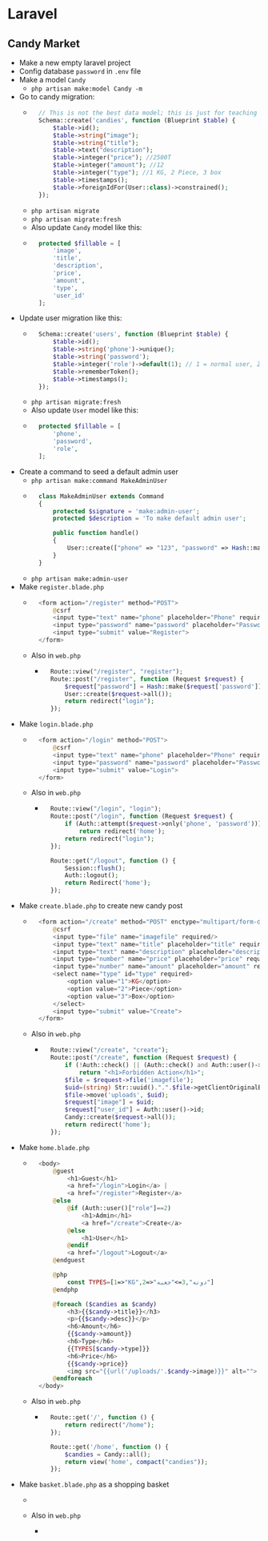 # Laravel
## Candy Market
- Make a new empty laravel project
- Config database `password` in `.env` file
- Make a model `Candy`
    - `php artisan make:model Candy -m`
- Go to candy migration:
    - ~~~php
        // This is not the best data model; this is just for teaching and learning
        Schema::create('candies', function (Blueprint $table) {
            $table->id();
            $table->string("image");
            $table->string("title");
            $table->text("description");
            $table->integer("price"); //2500T
            $table->integer("amount"); //12
            $table->integer("type"); //1 KG, 2 Piece, 3 box
            $table->timestamps();
            $table->foreignIdFor(User::class)->constrained();
        });
      ~~~
    - `php artisan migrate`
    - `php artisan migrate:fresh`
    - Also update `Candy` model like this:
    - ~~~php
        protected $fillable = [
            'image',
            'title',
            'description',
            'price',
            'amount',
            'type',
            'user_id'
        ];
      ~~~
- Update user migration like this:
    - ~~~php
        Schema::create('users', function (Blueprint $table) {
            $table->id();
            $table->string('phone')->unique();
            $table->string('password');
            $table->integer('role')->default(1); // 1 = normal user, 2 = admin
            $table->rememberToken();
            $table->timestamps();
        });
      ~~~
    - `php artisan migrate:fresh`
    - Also update `User` model like this:
    - ~~~php
        protected $fillable = [
            'phone',
            'password',
            'role',
        ];
      ~~~
- Create a command to seed a default admin user
    - `php artisan make:command MakeAdminUser`
    - ~~~php
        class MakeAdminUser extends Command
        {
            protected $signature = 'make:admin-user';
            protected $description = 'To make default admin user';

            public function handle()
            {
                User::create(["phone" => "123", "password" => Hash::make("123"), "role" => "2"]);
            }
        }
      ~~~
    - `php artisan make:admin-user`
- Make `register.blade.php`
    - ~~~php
        <form action="/register" method="POST">
            @csrf
            <input type="text" name="phone" placeholder="Phone" required/>
            <input type="password" name="password" placeholder="Password" required/>
            <input type="submit" value="Register">
        </form>
      ~~~
    - Also in `web.php`
        - ~~~php
            Route::view("/register", "register");
            Route::post("/register", function (Request $request) {
                $request["password"] = Hash::make($request['password']);
                User::create($request->all());
                return redirect("login");
            });
          ~~~
- Make `login.blade.php`
    - ~~~php
        <form action="/login" method="POST">
            @csrf
            <input type="text" name="phone" placeholder="Phone" required/>
            <input type="password" name="password" placeholder="Password" required/>
            <input type="submit" value="Login">
        </form>
      ~~~
    - Also in `web.php`
        - ~~~php
            Route::view("/login", "login");
            Route::post("/login", function (Request $request) {
                if (Auth::attempt($request->only('phone', 'password')))
                    return redirect('home');
                return redirect("login");
            });

            Route::get("/logout", function () {
                Session::flush();
                Auth::logout();
                return Redirect('home');
            });
          ~~~
- Make `create.blade.php` to create new candy post
    - ~~~php
        <form action="/create" method="POST" enctype="multipart/form-data">
            @csrf
            <input type="file" name="imagefile" required/>
            <input type="text" name="title" placeholder="title" required/>
            <input type="text" name="description" placeholder="description" required/>
            <input type="number" name="price" placeholder="price" required/>
            <input type="number" name="amount" placeholder="amount" required/>
            <select name="type" id="type" required>
                <option value="1">KG</option>
                <option value="2">Piece</option>
                <option value="3">Box</option>
            </select>
            <input type="submit" value="Create">
        </form>
      ~~~
    - Also in `web.php`
        - ~~~php
            Route::view("/create", "create");
            Route::post("/create", function (Request $request) {
                if (!Auth::check() || (Auth::check() and Auth::user()->role != 2))
                    return "<h1>Forbidden Action</h1>";
                $file = $request->file('imagefile');
                $uid=(string) Str::uuid().".".$file->getClientOriginalExtension();
                $file->move('uploads', $uid);
                $request["image"] = $uid;
                $request["user_id"] = Auth::user()->id;
                Candy::create($request->all());
                return redirect('home');
            });
          ~~~
- Make `home.blade.php`
    - ~~~php
        <body>
            @guest
                <h1>Guest</h1>
                <a href="/login">Login</a> | 
                <a href="/register">Register</a>
            @else
                @if (Auth::user()["role"]==2)
                    <h1>Admin</h1>
                    <a href="/create">Create</a>
                @else
                    <h1>User</h1>
                @endif
                <a href="/logout">Logout</a>
            @endguest

            @php
                const TYPES=[1=>"KG",2=>"دونه",3=>"جعبه"]   
            @endphp

            @foreach ($candies as $candy)
                <h3>{{$candy->title}}</h3>
                <p>{{$candy->desc}}</p>
                <h6>Amount</h6>
                {{$candy->amount}}
                <h6>Type</h6>
                {{TYPES[$candy->type]}}
                <h6>Price</h6>
                {{$candy->price}}
                <img src="{{url('/uploads/'.$candy->image)}}" alt="">
            @endforeach
        </body>
      ~~~
    - Also in `web.php`
        - ~~~php
            Route::get('/', function () {
                return redirect("/home");
            });

            Route::get('/home', function () {
                $candies = Candy::all();
                return view('home', compact("candies"));
            });
          ~~~
- Make `basket.blade.php` as a shopping basket
    - ~~~php

      ~~~
    - Also in `web.php`
        - ~~~php

          ~~~